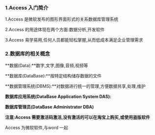 ### 1.Access 入门简介

1.Access 是微软发布的图形界面形式的关系数据库管理系统

2.Access 的用途体现在两个方面:数据分析,开发软件

3.Access 易学易用,任何人员都能轻松掌握,从而低成本满足企业管理需求

### 2.数据库的相关概念

**数据(Data):**数字,文字,图像,音频,视频等

**数据库(DataBase):**按特定结构储存数据的文件

**数据管理系统(DBMS):**对数据进行统一的管理,方便数据共享,处理,维护

**数据库应用系统(DataBase Application System DAS):**

**数据库管理员(DataBase Administrator DBA)**



**注意:Access 需要激活码激活,没有激活的可以在淘宝上购买,或使用盗版软件**

Access 为微软软件,与word 一起

